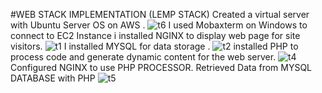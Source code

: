 #WEB STACK IMPLEMENTATION (LEMP STACK)
Created a virtual server with Ubuntu Server OS on AWS .
![t6](https://user-images.githubusercontent.com/94229949/161068533-c6ace56a-2dbe-49e6-86d3-e3f4636d9efe.png)
I used Mobaxterm on Windows to connect to  EC2 Instance
i installed NGINX to display web page for site visitors.
![t1](https://user-images.githubusercontent.com/94229949/161069752-b785cdb3-dd9e-4418-8643-0396d7e1ff72.png)
I installed MYSQL for data storage .
![t2](https://user-images.githubusercontent.com/94229949/161070090-c615ad01-c0ae-4ccd-bd12-c76452bf16c9.png)
installed PHP to process code and generate dynamic content for the web server.
![t4](https://user-images.githubusercontent.com/94229949/161070808-f2ea08bb-b3aa-48ed-a451-e4aee70f654d.png)
Configured NGINX to use PHP PROCESSOR.
Retrieved Data from MYSQL DATABASE with PHP
![t5](https://user-images.githubusercontent.com/94229949/161072005-ca0568bc-a310-490d-94ff-96eca6ba4740.png)
